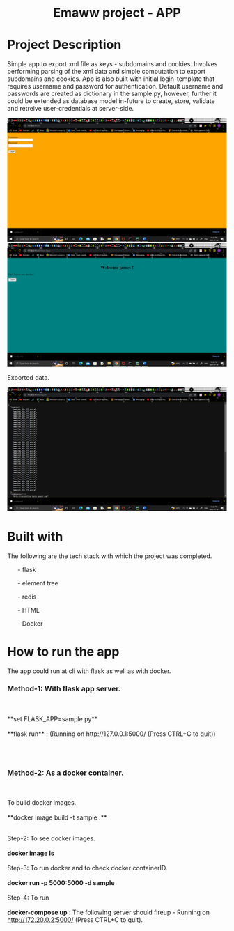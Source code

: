 
<h1 align="center">Emaww project - APP </h1>

# Project Description
Simple app to export xml file as keys - subdomains and cookies. Involves performing parsing of the xml data and simple computation to export subdomains and cookies. App is also built with initial login-template that requires username and password for authentication. Default username and passwords are created as dictionary in the sample.py, however, further it could be extended as database model in-future to create, store, validate and retreive user-credentials at server-side.  

![](login.png)
![](exp1.png)

Exported data.

![](data.png)

# Built with
<p>
The following are the tech stack with which the project was completed.
<ul>- flask</ul>
<ul>- element tree</ul>
<ul>- redis</ul>
<ul>- HTML</ul>
<ul>- Docker</ul>
</p>

# How to run the app
The app could run at cli with flask as well as with docker.

### Method-1: With flask app server. 
<p><br> </br>
 **set FLASK_APP=sample.py** <br> </br>
**flask run** : (Running on http://127.0.0.1:5000/ (Press CTRL+C to quit)) 
</p>
<br> </br>

### Method-2: As a docker container.
<p><br> </br>
To build docker images.<br> </br>
**docker image build -t sample .** <br> </br>

Step-2: To see docker images.<br> </br>
**docker image ls**
<br> </br>
Step-3: To run docker and to check docker containerID.<br> </br>
**docker run -p 5000:5000 -d sample**
<br> </br>
Step-4: To run <br> </br>
**docker-compose up** : The following server should fireup - Running on http://172.20.0.2:5000/ (Press CTRL+C to quit).

</p>
